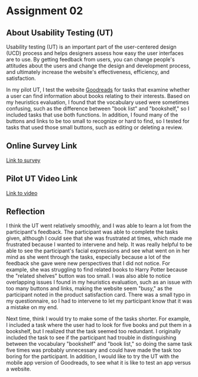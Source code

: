 # Assignment 02

## About Usability Testing (UT)
Usability testing (UT) is an important part of the user-centered design (UCD) process and helps designers assess how easy
the user interfaces are to use. By getting feedback from users, you can change people's attitudes about the users and change
the design and development process, and ultimately increase the website's effectiveness, efficiency, and satisfaction.


In my pilot UT, I test the website [Goodreads](https://www.goodreads.com/) for tasks that examine whether a user can 
find information about books relating to their interests. Based on my heuristics evaluation, I found that the vocabulary
used were sometimes confusing, such as the difference between "book list" and "bookshelf," so I included tasks that use 
both functions. In addition, I found many of the buttons and links to be too small to recognize or hard to find, so I tested 
for tasks that used those small buttons, such as editing or deleting a review.


## Online Survey Link
[Link to survey](https://forms.gle/ZyZDpHBkAD4gE65F9)


## Pilot UT Video Link
[Link to video](https://drive.google.com/file/d/1C7qHPGg3WV9TfRnNBKeCMpazNm7tj5QS/view?usp=sharing)


## Reflection
I think the UT went relatively smoothly, and I was able to learn a lot from the participant's feedback. The participant was able to complete the tasks given, although I could see that she was frustrated at times, which made me frustrated because I wanted to intervene and help. It was really helpful to be able to see the participant's facial expressions and see what went on in her mind as she went through the tasks, especially because a lot of the feedback she gave were new perspectives that I did not notice. For example, she was struggling to find related books to Harry Potter because the "related shelves" button was too small. I was also able to notice overlapping issues I found in my heuristics evaluation, such as an issue with too many buttons and links, making the website seem "busy," as the participant noted in the product satisfaction card. There was a small typo in my questionnaire, so I had to intervene to let my participant know that it was a mistake on my end. 


Next time, think I would try to make some of the tasks shorter. For example, I included a task where the user had to look for five books and put them in a bookshelf, but I realized that the task seemed too redundant. I originally included the task to see if the participant had trouble in distinguishing between the vocabulary "bookshelf" and "book list," so doing the same task five times was probably unnecessary and could have made the task too boring for the participant. In addition, I would like to try the UT with the mobile app version of Goodreads, to see what it is like to test an app versus a website.
